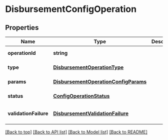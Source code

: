 # DisbursementConfigOperation

## Properties

|Name | Type | Description | Notes|
|------------ | ------------- | ------------- | -------------|
|**operationId** | **string** |  | [default to undefined]|
|**type** | [**DisbursementOperationType**](DisbursementOperationType.md) |  | [default to undefined]|
|**params** | [**DisbursementOperationConfigParams**](DisbursementOperationConfigParams.md) |  | [default to undefined]|
|**status** | [**ConfigOperationStatus**](ConfigOperationStatus.md) |  | [default to undefined]|
|**validationFailure** | [**DisbursementValidationFailure**](DisbursementValidationFailure.md) |  | [optional] [default to undefined]|




[[Back to top]](#) [[Back to API list]](../../README.md#documentation-for-api-endpoints) [[Back to Model list]](../../README.md#documentation-for-models) [[Back to README]](../../README.md)
